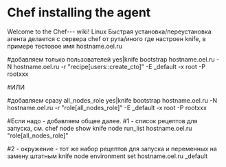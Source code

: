 # Chef installing the agent
Welcome to the Chef--- wiki! Linux Быстрая установка/переустановка агента делается с сервера chef от рута/иного где настроен knife, в примере тестовое имя hostname.oel.ru

#добавляем только пользователей yes|knife bootstrap hostname.oel.ru -N hostname.oel.ru -r "recipe[users::create_cto]" -E _default -x root -P rootxxx

#ИЛИ

#добавляем сразу all_nodes_role yes|knife bootstrap hostname.oel.ru -N hostname.oel.ru -r "role[all_nodes_role]" -E _default -x root -P rootxxx

#Если надо - добавляем общее далее. #1 - список рецептов для запуска, см. chef node show knife node run_list hostname.oel.ru "role[all_nodes_role]"

#2 - окружение - тот же набор рецептов для запуска и переменных на замену штатным knife node environment set hostname.oel.ru _default
